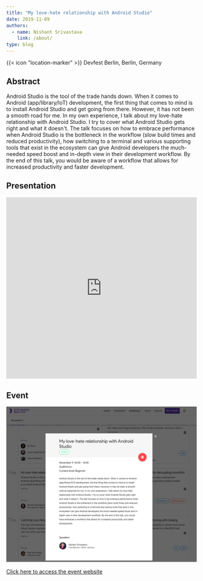 ```yaml
---
title: "My love-hate relationship with Android Studio"
date: 2019-11-09
authors:
  - name: Nishant Srivastava
    link: /about/
type: blog
---
```


{{< icon "location-marker" >}} Devfest Berlin, Berlin, Germany

<!--more-->

## Abstract

Android Studio is the tool of the trade hands down. When it comes to Android (app/library/IoT) development, the first thing that comes to mind is to install Android Studio and get going from there. However, it has not been a smooth road for me. In my own experience, I talk about my love-hate relationship with Android Studio. I try to cover what Android Studio gets right and what it doesn't. The talk focuses on how to embrace performance when Android Studio is the bottleneck in the workflow (slow build times and reduced productivity), how switching to a terminal and various supporting tools that exist in the ecosystem can give Android developers the much-needed speed boost and in-depth view in their development workflow. By the end of this talk, you would be aware of a workflow that allows for increased productivity and faster development.

## Presentation

<iframe src="https://docs.google.com/presentation/d/e/2PACX-1vSJlEsFOiX39iKcpM19oWWUZ4A1jLlffkw5b4ngpKlFAoy54OW5kWkYD59vimRnzsqoH8u6pETWW1DR/embed?start=false&loop=false&delayms=3000" frameborder="0" width="100%" height="480" allowfullscreen="true" mozallowfullscreen="true" webkitallowfullscreen="true"></iframe>

## Event

<a href="https://2019.devfest-berlin.de/schedule/2019-11-09?sessionId=1016" target="_blank">
    <img src="/images/talks/devfest_berlin_2019/event.png" />
    <p>Click here to access the event website</p>
</a>
